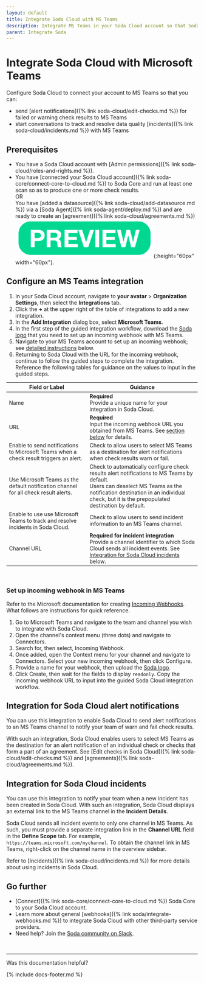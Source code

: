 ```yaml
---
layout: default
title: Integrate Soda Cloud with MS Teams
description: Integrate MS Teams in your Soda Cloud account so that Soda sends alert notifications and incident events to your MS Teams conversation.
parent: Integrate Soda
---
```


# Integrate Soda Cloud with Microsoft Teams 
<!--Linked to UI, access Shlink-->

Configure Soda Cloud to connect your account to MS Teams so that you can:

* send [alert notifications]({% link soda-cloud/edit-checks.md %}) for failed or warning check results to MS Teams
* start conversations to track and resolve data quality [incidents]({% link soda-cloud/incidents.md %}) with MS Teams


## Prerequisites

* You have a Soda Cloud account with [Admin permissions]({% link soda-cloud/roles-and-rights.md %}).
* You have [connected your Soda Cloud account]({% link soda-core/connect-core-to-cloud.md %}) to Soda Core and run at least one scan so as to produce one or more check results.<br /> OR<br /> You have [added a datasource]({% link soda-cloud/add-datasource.md %}) via a [Soda Agent]({% link soda-agent/deploy.md %}) and are ready to create an [agreement]({% link soda-cloud/agreements.md %})![preview](/assets/images/preview.png){:height="60px" width="60px"}.


## Configure an MS Teams integration

1. In your Soda Cloud account, navigate to **your avatar** > **Organization Settings**, then select the **Integrations** tab.
2. Click the **+** at the upper right of the table of integrations to add a new integration. 
3. In the **Add Integration** dialog box, select **Microsoft Teams**.
4. In the first step of the guided integration workflow, download the <a href="/assets/ms-teams-soda.png" download>Soda logo</a> that you need to set up an incoming webhook with MS Teams. 
5. Navigate to your MS Teams account to set up an incoming webhook; see [detailed instructions](#set-up-incoming-webhook-in-ms-teams) below.
5. Returning to Soda Cloud with the URL for the incoming webhook, continue to follow the guided steps to complete the integration. Reference the following tables for guidance on the values to input in the guided steps. <br /> 

| Field or Label  |  Guidance |
| --------------- |  -------- |
| Name | **Required** <br />Provide a unique name for your integration in Soda Cloud.  |
| URL | **Required** <br />Input the incoming webhook URL you obtained from MS Teams. See [section below](#set-up-incoming-webhook-in-ms-teams) for details.  |
| Enable to send notifications to Microsoft Teams when a check result triggers an alert. | Check to allow users to select MS Teams as a destination for alert notifications when check results warn or fail. |
| Use Microsoft Teams as the default notification channel for all check result alerts. | Check to automatically configure check results alert notifications to MS Teams by default. <br />Users can deselect MS Teams as the notification destination in an individual check, but it is the prepopulated destination by default.   |
| Enable to use use Microsoft Teams to track and resolve incidents in Soda Cloud. | Check to allow users to send incident information to an MS Teams channel.|
| Channel URL | **Required for incident integration** <br />Provide a channel identifier to which Soda Cloud sends all incident events. See [Integration for Soda Cloud incidents](#integration-for-soda-cloud-incidents) below. |

<br />

### Set up incoming webhook in MS Teams

Refer to the Microsoft documentation for creating <a href="https://learn.microsoft.com/en-us/microsoftteams/platform/webhooks-and-connectors/how-to/add-incoming-webhook" target="_blank">Incoming Webhooks</a>. What follows are instructions for quick reference. 

1. Go to Microsoft Teams and navigate to the team and channel you wish to integrate with Soda Cloud.
2. Open the channel's context menu (three dots) and navigate to Connectors.
3. Search for, then select, Incoming Webhook.
4. Once added, open the Context menu for your channel and navigate to Connectors. Select your new incoming webhook, then click Configure.
5. Provide a name for your webhook, then upload the <a href="/assets/ms-teams-soda.png" download>Soda logo</a>.
6. Click Create, then wait for the fields to display `readonly`.  Copy the incoming webhook URL to input into the guided Soda Cloud integration workflow.

## Integration for Soda Cloud alert notifications

You can use this integration to enable Soda Cloud to send alert notifications to an MS Teams channel to notify your team of warn and fail check results. 

With such an integration, Soda Cloud enables users to select MS Teams as the destination for an alert notification of an individual check or checks that form a part of an agreement. See [Edit checks in Soda Cloud]({% link soda-cloud/edit-checks.md %}) and [agreements]({% link soda-cloud/agreements.md %}).


## Integration for Soda Cloud incidents

You can use this integration to notify your team when a new incident has been created in Soda Cloud. With such an integration, Soda Cloud displays an external link to the MS Teams channel in the **Incident Details**. 

Soda Cloud sends all incident events to only one channel in MS Teams. As such, you must provide a separate integration link in the **Channel URL** field in the **Define Scope** tab. For example, `https://teams.microsoft.com/mychannel`. To obtain the channel link in MS Teams, right-click on the channel name in the overview sidebar.

Refer to [Incidents]({% link soda-cloud/incidents.md %}) for more details about using incidents in Soda Cloud.

## Go further

* [Connect]({% link soda-core/connect-core-to-cloud.md %}) Soda Core to your Soda Cloud account.
* Learn more about general [webhooks]({% link soda/integrate-webhooks.md %}) to integrate Soda Cloud with other third-party service providers.
* Need help? Join the <a href="http://community.soda.io/slack" target="_blank"> Soda community on Slack</a>.
<br />

---

Was this documentation helpful?

<!-- LikeBtn.com BEGIN -->
<span class="likebtn-wrapper" data-theme="tick" data-i18n_like="Yes" data-ef_voting="grow" data-show_dislike_label="true" data-counter_zero_show="true" data-i18n_dislike="No"></span>
<script>(function(d,e,s){if(d.getElementById("likebtn_wjs"))return;a=d.createElement(e);m=d.getElementsByTagName(e)[0];a.async=1;a.id="likebtn_wjs";a.src=s;m.parentNode.insertBefore(a, m)})(document,"script","//w.likebtn.com/js/w/widget.js");</script>
<!-- LikeBtn.com END -->

{% include docs-footer.md %}